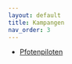 ```yaml
---
layout: default
title: Kampangen
nav_order: 3
---
```


 * [Pfotenpiloten](https://www.pfotenpiloten.org/)